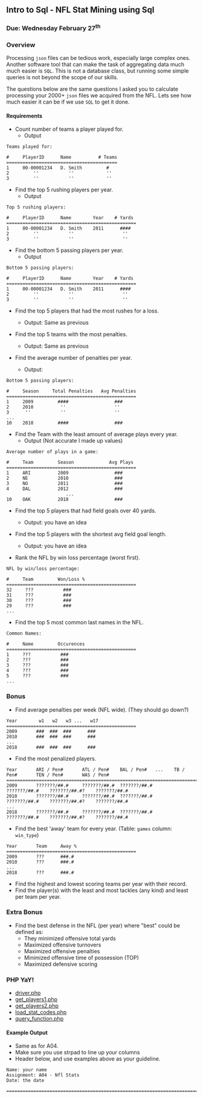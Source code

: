 ## Intro to Sql - NFL Stat Mining using Sql
### Due: Wednesday February 27<sup>th</sup>

### Overview

Processing `json` files can be tedious work, especially large complex ones. Another software tool that can make the task of aggregating data much much easier is `SQL`. This is not a database class, but running some simple queries is not beyond the scope of our skills. 

The questions below are the same questions I asked you to calculate processing your 2000+ `json` files we acquired from the NFL. Lets see how much easier it can be if we use `SQL` to get it done. 

#### Requirements 

- Count number of teams a player played for.
    - Output

```
Teams played for:

#     PlayerID      Name          # Teams
=========================================
1     00-00001234   D. Smith         #
2         ''           ''            ''
3         ''           ''            ''
```

- Find the top 5 rushing players per year.
    - Output

```
Top 5 rushing players:

#     PlayerID      Name        Year    # Yards
================================================
1     00-00001234   D. Smith    2011      ####
2         ''           ''                  ''
3         ''           ''                  ''
```

- Find the bottom 5 passing players per year.
    - Output

```
Bottom 5 passing players:

#     PlayerID      Name        Year    # Yards
================================================
1     00-00001234   D. Smith    2011      ####
2         ''           ''                  ''
3         ''           ''                  ''
```

- Find the top 5 players that had the most rushes for a loss.
    - Output: Same as previous 

- Find the top 5 teams with the most penalties.
    - Output: Same as previous 
    
- Find the average number of penalties per year.
    - Output:

```
Bottom 5 passing players:

#     Season     Total Penalties   Avg Penalties
================================================
1     2009         ####                 ###
2     2010          ''                  ''
3      ''           ''                  ''
...
10    2018         ####                 ###
```

- Find the Team with the least amount of average plays every year.
    - Output (Not accurate I made up values)
```
Average number of plays in a game:

#     Team         Season             Avg Plays
================================================
1     ARI          2009                 ###
2     NE           2010                 ###
3     NO           2011                 ###
4     DAL          2012                 ###
                      ...
10    OAK          2018                 ###
```
    
- Find the top 5 players that had field goals over 40 yards.
    - Output: you have an idea
    
- Find the top 5 players with the shortest avg field goal length.
    - Output: you have an idea
    
- Rank the NFL by win loss percentage (worst first).
```
NFL by win/loss percentage:

#     Team         Won/Loss %
================================================
32     ???           ###
31     ???           ###
30     ???           ###
29     ???           ###
...
```
    
    
- Find the top 5 most common last names in the NFL.
```
Common Names:

#     Name         Occurences
================================================
1     ???           ###
2     ???           ###
3     ???           ###
4     ???           ###
5     ???           ###
...
```

### Bonus

- Find average penalties per week (NFL wide). (They should go down?)

```
Year        w1   w2   w3 ...   w17
================================================
2009       ###  ###  ###      ###
2010       ###  ###  ###      ###
...
2018       ###  ###  ###      ###
```

- Find the most penalized players.

```
Year       ARI / Pen#       ATL / Pen#    BAL / Pen#   ...    TB / Pen#       TEN / Pen#       WAS / Pen#
=========================================================================================================
2009       ???????/##.#     ???????/##.#  ???????/##.#        ???????/##.#    ???????/##.#?    ???????/##.#
2010       ???????/##.#     ???????/##.#  ???????/##.#        ???????/##.#    ???????/##.#?    ???????/##.#
...
2018       ???????/##.#     ???????/##.#  ???????/##.#        ???????/##.#    ???????/##.#?    ???????/##.#
```

- Find the best 'away' team for every year. (Table: `games` column: `win_type`)

```
Year       Team     Away %
================================================
2009       ???      ###.#
2010       ???      ###.#
...
2018       ???      ###.#
```

- Find the highest and lowest scoring teams per year with their record.
- Find the player(s) with the least and most tackles (any kind) and least per team per year.

### Extra Bonus

- Find the best defense in the NFL (per year) where "best" could be defined as:
    - They minimized offensive total yards
    - Maximized offensive turnovers
    - Maximized offensive penalties
    - Minimized offensive time of possession (TOP)
    - Maximized defensive scoring

### PHP YaY!

- [driver.php](./driver.php)
- [get_players1.php](./get_players1.php)
- [get_players2.php](./get_players2.php)
- [load_stat_codes.php](./load_stat_codes.php)
- [query_function.php](./query_function.php)

#### Example Output

- Same as for A04.
- Make sure you use strpad to line up your columns
- Header below, and use examples above as your guideline.

```
Name: your name
Assignment: A04 - Nfl Stats 
Date: the date

==================================================================================



```

